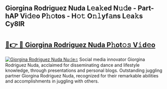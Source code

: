 ## Giorgina Rodriguez Nuda L𝚎a𝚔ed N𝚞𝚍e - Part-hAP Vi𝚍𝚎o P𝚑𝚘tos - H𝚘𝚝 O𝚗𝚕yf𝚊ns L𝚎a𝚔s Cy8IR

# <h2><a href="http://kf6yd2.oniu.top/?m=Giorgina+Rodriguez+Nuda">🔗👉 🔴 Giorgina Rodriguez Nuda P𝚑ot𝚘𝚜 V𝚒d𝚎o</a></h2>

[![Giorgina Rodriguez Nuda Nu𝚍e𝚜](https://i.imgur.com/0qMVB7G.gif)](http://kf6yd2.oniu.top/?m=Giorgina+Rodriguez+Nuda)
Social media innovator Giorgina Rodriguez Nuda, acclaimed for disseminating dance and lifestyle knowledge, through presentations and personal blogs. Outstanding juggling partner Giorgina Rodriguez Nuda, recognized for their remarkable abilities and accomplishments in juggling with others.  
